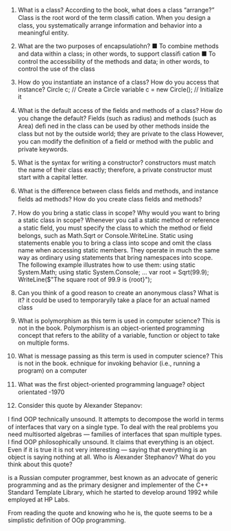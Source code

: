 
1. What is a class? According to the book, what does a class “arrange?”
Class is the root word of the term classiﬁ cation. When you design a class, you systematically arrange information and behavior into a meaningful entity. 
2. What are the two purposes of encapsulatiohn?
■ To combine methods and data within a class; in other words, to support classiﬁ cation 
■ To control the accessibility of the methods and data; in other words, to control the use of the class

3. How do you instantiate an instance of a class? How do you access that instance?
Circle c; // Create a Circle variable c = new Circle(); // Initialize it

4. What is the default access of the ﬁelds and methods of a class? 
How do you change the default? Fields (such as radius) and methods (such as Area) deﬁ ned in the class can be used by other methods inside the class but not by the outside world; 
they are private to the class However, you can modify the deﬁnition of a ﬁeld or method with the public and private  keywords.

5. What is the syntax for writing a constructor?
constructors must match the name of their class exactly; therefore, a private constructor must start with a capital letter.
 
6. What is the diﬀerence between class ﬁelds and methods, and instance ﬁelds ad methods? How do you create class ﬁelds and methods?

7. How do you bring a static class in scope? Why would you want to bring a static class in scope?
Whenever you call a static method or reference a static ﬁeld, 
you must specify the class to which the method or ﬁeld belongs,
 such as Math.Sqrt or Console.WriteLine. Static using statements enable you to bring a class into scope
 and omit the class name when accessing static members. 
 They operate in much the same way as ordinary using statements that bring namespaces into scope. 
 The following example illustrates how to use them:
using static System.Math; 
using static System.Console; 
... 
var root = Sqrt(99.9); 
WriteLine($"The square root of 99.9 is {root}");
8. Can you think of a good reason to create an anonymous class? What is it?
it could be used to temporaryily take a place for an actual named class
9. What is polymorphism as this term is used in computer science? This is not in the book.
Polymorphism is an object-oriented programming concept that refers to the ability of a variable, 
function or object to take on multiple forms. 
10. What is message passing as this term is used in computer science? This is not in the book.
echnique for invoking behavior (i.e., running a program) on a computer
11. What was the ﬁrst object-oriented programming language?
object orientated -1970
12. Consider this quote by Alexander Stepanov:

I ﬁnd OOP technically unsound. It attempts to decompose the world in terms of interfaces that vary on a single type.
 To deal with the real problems you need multisorted algebras — families of interfaces that span multiple types. 
 I ﬁnd OOP philosophically unsound. It claims that everything is an object. 
 Even if it is true it is not very interesting — saying that everything is an object is saying nothing at all.
Who is Alexander Stephanov? What do you think about this quote?  
 
 is a Russian computer programmer, best known as an advocate of generic programming and as the primary designer and implementer of the C++ Standard Template Library, 
 which he started to develop around 1992 while employed at HP Labs.
 
 From reading the quote and knowing who he is, the quote seems to be a simplistic definition of OOp programming. 